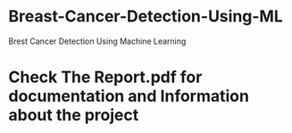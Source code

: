 # Breast-Cancer-Detection-Using-ML
Brest Cancer Detection Using Machine Learning


# Check The Report.pdf for documentation and Information about the project
